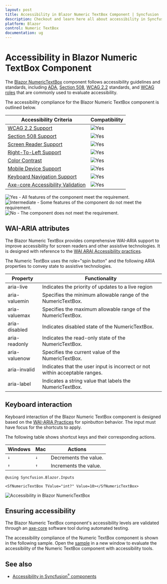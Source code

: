 ```yaml
---
layout: post
title: Accessibility in Blazor Numeric TextBox Component | Syncfusion
description: Checkout and learn here all about accessibility in Syncfusion Blazor Numeric TextBox component and more.
platform: Blazor
control: Numeric TextBox
documentation: ug
---
```


# Accessibility in Blazor Numeric TextBox Component

The [Blazor NumericTextBox](https://www.syncfusion.com/blazor-components/blazor-numeric-textbox) component follows accessibility guidelines and standards, including [ADA](https://www.ada.gov/), [Section 508](https://www.section508.gov/), [WCAG 2.2](https://www.w3.org/TR/WCAG22/) standards, and [WCAG roles](https://www.w3.org/TR/wai-aria/#roles) that are commonly used to evaluate accessibility.

The accessibility compliance for the Blazor Numeric TextBox component is outlined below.

| Accessibility Criteria | Compatibility |
| -- | -- |
| [WCAG 2.2 Support](../common/accessibility#accessibility-standards) | <img src="https://cdn.syncfusion.com/content/images/documentation/full.png" alt="Yes"> |
| [Section 508 Support](../common/accessibility#accessibility-standards) | <img src="https://cdn.syncfusion.com/content/images/documentation/full.png" alt="Yes"> |
| [Screen Reader Support](../common/accessibility#screen-reader-support) | <img src="https://cdn.syncfusion.com/content/images/documentation/full.png" alt="Yes"> |
| [Right-To-Left Support](../common/accessibility#right-to-left-support) | <img src="https://cdn.syncfusion.com/content/images/documentation/full.png" alt="Yes"> |
| [Color Contrast](../common/accessibility#color-contrast) | <img src="https://cdn.syncfusion.com/content/images/documentation/full.png" alt="Yes"> |
| [Mobile Device Support](../common/accessibility#mobile-device-support) | <img src="https://cdn.syncfusion.com/content/images/documentation/full.png" alt="Yes"> |
| [Keyboard Navigation Support](../common/accessibility#keyboard-navigation-support) | <img src="https://cdn.syncfusion.com/content/images/documentation/full.png" alt="Yes"> |
| [Axe-core Accessibility Validation](../common/accessibility#ensuring-accessibility) | <img src="https://cdn.syncfusion.com/content/images/documentation/full.png" alt="Yes"> |

<style>
    .post .post-content img {
        display: inline-block;
        margin: 0.5em 0;
    }
</style>
<div><img src="https://cdn.syncfusion.com/content/images/documentation/full.png" alt="Yes"> - All features of the component meet the requirement.</div>

<div><img src="https://cdn.syncfusion.com/content/images/documentation/partial.png" alt="Intermediate"> - Some features of the component do not meet the requirement.</div>

<div><img src="https://cdn.syncfusion.com/content/images/documentation/not-supported.png" alt="No"> - The component does not meet the requirement.</div>

## WAI-ARIA attributes

The Blazor Numeric TextBox provides comprehensive WAI-ARIA support to improve accessibility for screen readers and other assistive technologies. It is designed with reference to the  [WAI ARAI Accessibility practices](https://www.w3.org/WAI/ARIA/apg/#spinbutton).

The Numeric TextBox uses the role="spin button" and the following ARIA properties to convey state to assistive technologies.

| **Property** | **Functionality** |
| --- | --- |
| aria-live | Indicates the priority of updates to a live region |
| aria-valuemin | Specifies the minimum allowable range of the NumericTextBox.|
| aria-valuemax | Specifies the maximum allowable range of the NumericTextBox. |
| aria-disabled | Indicates disabled state of the NumericTextBox. |
| aria-readonly | Indicates the read-only state of the NumericTextBox. |
| aria-valuenow | Specifies the current value of the NumericTextBox. |
| aria-invalid | Indicates that the user input is incorrect or not within acceptable ranges. |
| aria-label | Indicates a string value that labels the NumericTextBox. |

## Keyboard interaction

Keyboard interaction of the Blazor Numeric TextBox component is designed based on the [WAI-ARIA Practices](https://www.w3.org/WAI/ARIA/apg/#spinbutton) for spinbutton behavior. The input must have focus for the shortcuts to apply.

The following table shows shortcut keys and their corresponding actions.

| Windows | Mac | Actions |
| --- | --- | --- |
| <kbd>↓</kbd> | <kbd>↓</kbd> | Decrements the value. |
| <kbd>↑</kbd> | <kbd>↑</kbd> | Increments the value. |

```cshtml
@using Syncfusion.Blazor.Inputs

<SfNumericTextBox TValue="int?" Value=10></SfNumericTextBox>
```

![Accessibility in Blazor NumericTextBox](./images/blazor-numerictextbox-component.png)

## Ensuring accessibility

The Blazor Numeric TextBox component's accessibility levels are validated through an [axe-core](https://www.npmjs.com/package/axe-core) software tool during automated testing.

The accessibility compliance of the Numeric TextBox component is shown in the following sample. Open the [sample](https://blazor.syncfusion.com/accessibility/numerictextbox) in a new window to evaluate the accessibility of the Numeric TextBox component with accessibility tools.

## See also

* [Accessibility in Syncfusion<sup style="font-size:70%">&reg;</sup> components](../common/accessibility)